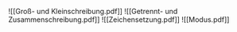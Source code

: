 ![[Groß- und Kleinschreibung.pdf]]
![[Getrennt- und Zusammenschreibung.pdf]]
![[Zeichensetzung.pdf]]
![[Modus.pdf]]
